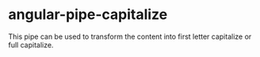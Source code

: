# angular-pipe-capitalize
This pipe can be used to transform the content into first letter capitalize or full capitalize.
